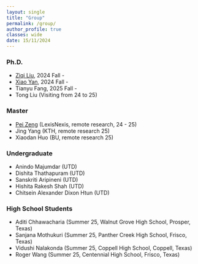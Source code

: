 ```yaml
---
layout: single
title: "Group"
permalink: /group/
author_profile: true
classes: wide
date: 15/11/2024
---
```


### Ph.D.

* [Ziqi Liu](https://scholar.google.com/citations?user=Lk6WrzsAAAAJ), 2024 Fall -
* [Xiao Yan](https://www.linkedin.com/in/xiao-yan-4b81651a3/), 2024 Fall -
* Tianyu Fang, 2025 Fall - 
* Tong Liu (Visiting from 24 to 25)


### Master

* [Pei Zeng](https://www.linkedin.com/in/pei-zeng/) (LexisNexis, remote research, 24 - 25)
* Jing Yang (KTH, remote research 25)
* Xiaodan Huo (BU, remote research 25)

### Undergraduate
* Anindo Majumdar (UTD)
* Dishita Thathapuram (UTD)
* Sanskriti Aripineni (UTD)
* Hishita Rakesh Shah (UTD)
* Chitsein Alexander Dixon Htun (UTD)

### High School Students
* Aditi Chhawacharia (Summer 25, Walnut Grove High School, Prosper, Texas)
* Sanjana Mothukuri (Summer 25, Panther Creek High School, Frisco, Texas)
* Vidushi Nalakonda (Summer 25, Coppell High School, Coppell, Texas)
* Roger Wang (Summer 25, Centennial High School, Frisco, Texas)